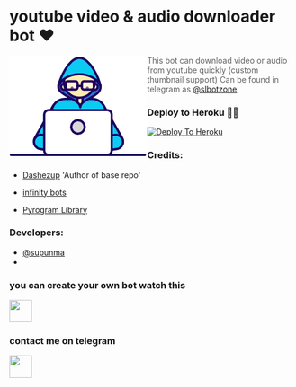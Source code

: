 # youtube video & audio downloader bot ❤

<img align="left" src="https://github.com/RazorKenway/RazorKenway/raw/main/Developer.gif" style="max-width:100%;">

> This bot can download video or audio from youtube quickly (custom thumbnail support) Can be found in telegram as [@slbotzone](https://t.me/slbotzone)

### Deploy to Heroku 🏃‍♂

[![Deploy To Heroku](https://www.herokucdn.com/deploy/button.svg)](https://heroku.com/deploy?template=https://github.com/youtubeslgeekshow/youtube-video-audio-downloader)

### Credits:

- [Dashezup](https://github.com/dashezup) 'Author of base repo'

- [infinity bots ](https://t.me/infinity)

- [Pyrogram Library](https://github.com/pyrogram/pyrogram)

### Developers:

- [@supunma](https://t.me/supunma)
- 
### you can create your own bot watch this 
<a href="https://www.youtube.com/channel/UCvYfJcTr8RY72dIapzMqFQA?sub_confirmation=1" target="blank"><img align="center" src="https://cdn3.iconfinder.com/data/icons/2018-social-media-logotypes/1000/2018_social_media_popular_app_logo_youtube-256.png" height="40" width="40" /></a> &nbsp;&nbsp;
### contact me on telegram 
<a href="https://t.me/supunma" target="blank"><img align="center" src="https://cdn4.iconfinder.com/data/icons/logos-and-brands/512/335_Telegram_logo-256.png"  height="40" width="40" /></a> &nbsp;&nbsp;
